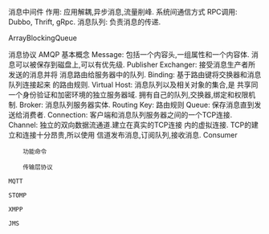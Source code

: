 消息中间件
    作用: 应用解耦,异步消息,流量削峰.
系统间通信方式
    RPC调用: Dubbo, Thrift, gRpc.
    消息队列: 负责消息的传递.

ArrayBlockingQueue

消息协议
    AMQP
        基本概念
            Message: 包括一个内容头,一组属性和一个内容体.
                    消息可以被保存到磁盘上,可以有优先级. 
            Publisher
            Exchanger: 接受消息生产者所发送的消息并将
                    消息路由给服务器中的队列.
            Binding: 基于路由键将交换器和消息队列连接起来
                    的路由规则.
            Virtual Host: 消息队列以及相关对象的集合,是
                    共享同一个身份验证和加密环境的独立服务器域.
                    拥有自己的队列,交换器,绑定和权限机制.
            Broker: 消息队列服务器实体.
            Routing Key: 路由规则
            Queue: 保存消息直到发送给消费者.
            Connection: 客户端和消息队列服务器之间的一个TCP连接.
            Channel: 独立的双向数据流通道.建立在真实的TCP连接
                    内的虚拟连接. TCP的建立和连接十分昂贵,所以使用
                    信道发布消息,订阅队列,接收消息.
            Consumer

        功能命令

        传输层协议
    
    MQTT

    STOMP

    XMPP

    JMS
